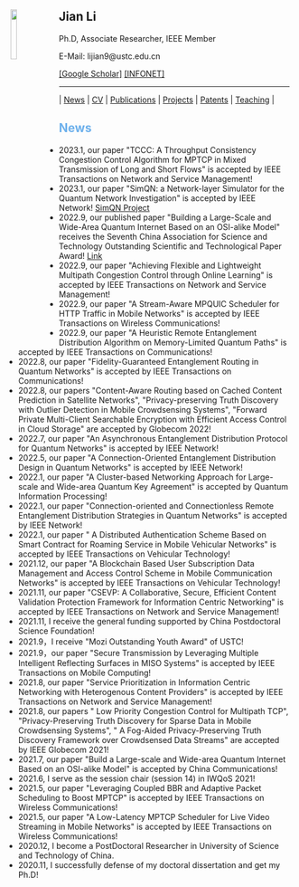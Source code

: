 <body>
	<img align="left" width="15%" height="15%" hspace = 10 src="/homepage/images/Photo-lijian.JPG"/>
		<span>
			<h2 size="8" face="" color="black">Jian Li</h2>
			<p>
				Ph.D, Associate Researcher, IEEE Member
			</p>
			<p>
				E-Mail: lijian9@ustc.edu.cn
			</p>
			<p>
				<a href="https://scholar.google.com/citations?user=ZuP2MtEAAAAJ&hl=zh-CN">[Google Scholar]</a> <a href="http://if.ustc.edu.cn/member.php">[INFONET]</a>
			</p>
		</span>
</body>

***

| [News](/homepage/) | [CV](/homepage/CV.html) | [Publications](/homepage/publications.html) | [Projects](/homepage/projects.html) | [Patents](/homepage/patents.html) | [Teaching](/homepage/teaching.html) |  

## <font color=#6EB1EC>News</font>
- 2023.1, our paper "TCCC: A Throughput Consistency Congestion Control Algorithm for MPTCP in Mixed Transmission of Long and Short Flows" is accepted by IEEE Transactions on Network and Service Management!
- 2023.1, our paper "SimQN: a Network-layer Simulator for the Quantum Network Investigation" is accepted by IEEE Network! [SimQN Project](https://qnlab-ustc.com/projects/simqn/)
- 2022.9, our published paper "Building a Large-Scale and Wide-Area Quantum Internet Based on an OSI-alike Model" receives the Seventh China Association for Science and Technology Outstanding Scientific and Technological Paper Award! [Link](https://cybersec.ustc.edu.cn/2022/1012/c23847a575449/page.htm)
- 2022.9, our paper "Achieving Flexible and Lightweight Multipath Congestion Control through Online Learning" is accepted by IEEE Transactions on Network and Service Management!
- 2022.9, our paper "A Stream-Aware MPQUIC Scheduler for HTTP Traffic in Mobile Networks" is accepted by IEEE Transactions on Wireless Communications!
- 2022.9, our paper "A Heuristic Remote Entanglement Distribution Algorithm on Memory-Limited Quantum Paths" is accepted by IEEE Transactions on Communications!
- 2022.8, our paper "Fidelity-Guaranteed Entanglement Routing in Quantum Networks" is accepted by IEEE Transactions on Communications!
- 2022.8, our papers "Content-Aware Routing based on Cached Content Prediction in Satellite Networks", "Privacy-preserving Truth Discovery with Outlier Detection in Mobile Crowdsensing Systems", "Forward Private Multi-Client Searchable Encryption with Efficient Access Control in Cloud Storage" are accepted by Globecom 2022!
- 2022.7, our paper "An Asynchronous Entanglement Distribution Protocol for Quantum Networks" is accepted by IEEE Network!
- 2022.5, our paper "A Connection-Oriented Entanglement Distribution Design in Quantum Networks" is accepted by IEEE Network!
- 2022.1, our paper "A Cluster-based Networking Approach for Large-scale and Wide-area Quantum Key Agreement" is accepted by Quantum Information Processing!
- 2022.1, our paper "Connection-oriented and Connectionless Remote Entanglement Distribution Strategies in Quantum Networks" is accepted by IEEE Network!
- 2022.1, our paper " A Distributed Authentication Scheme Based on Smart Contract for Roaming Service in Mobile Vehicular Networks" is accepted by IEEE Transactions on Vehicular Technology!
- 2021.12, our paper "A Blockchain Based User Subscription Data Management and Access Control Scheme in Mobile Communication Networks" is accepted by IEEE Transactions on Vehicular Technology!
- 2021.11, our paper "CSEVP: A Collaborative, Secure, Efficient Content Validation Protection Framework for Information Centric Networking" is accepted by IEEE Transactions on Network and Service Management!
- 2021.11, I receive the general funding supported by China Postdoctoral Science Foundation!
- 2021.9，I receive "Mozi Outstanding Youth Award" of USTC!
- 2021.9，our paper "Secure Transmission by Leveraging Multiple Intelligent Reflecting Surfaces in MISO Systems" is accepted by IEEE Transactions on Mobile Computing!
- 2021.8, our paper "Service Prioritization in Information Centric Networking with Heterogenous Content Providers" is accepted by IEEE Transactions on Network and Service Management!
- 2021.8, our papers " Low Priority Congestion Control for Multipath TCP", "Privacy-Preserving Truth Discovery for Sparse Data in Mobile Crowdsensing Systems", "  A Fog-Aided Privacy-Preserving Truth Discovery Framework over Crowdsensed Data Streams" are accepted by IEEE Globecom 2021!
- 2021.7, our paper "Build a Large-scale and Wide-area Quantum Internet Based on an OSI-alike Model" is accepted by China Communications!
- 2021.6, I serve as the session chair (session 14) in IWQoS 2021!
- 2021.5, our paper "Leveraging Coupled BBR and Adaptive Packet Scheduling to Boost MPTCP" is accepted by IEEE Transactions on Wireless Communications!
- 2021.5, our paper "A Low-Latency MPTCP Scheduler for Live Video Streaming in Mobile Networks" is accepted by IEEE Transactions on Wireless Communications!
- 2020.12, I become a PostDoctoral Researcher in University of Science and Technology of China.
- 2020.11, I successfully defense of my doctoral dissertation and get my Ph.D!

